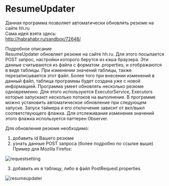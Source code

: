 # ResumeUpdater

Данная программа позволяет автоматически обновлять резюме на сайте hh.ru  
Сама идея взята здесь:   
http://habrahabr.ru/sandbox/72648/

Подробное описание  
ResumeUpdater обновляет резюме на сайте hh.ru. Для этого посылается POST запрос, настройки которого берутся из кэша браузера. Эти данные считываются из файла с форматом .properties, и отображаются в виде таблицы. При изменении значений таблицы, также перезаписывается этот файл. Более того при внесении изменений в данный файл, таблица программы будет создана уже с новой информацией. Программа умеет обновлять несколько резюме одновременно. Для этого используются ExecutorService, Executors которые запускают несколько потоков на выполнение. В программе можно установить автоматическое обновление при следующем запуске. Запуск таймера и его отключение зависит от вкл/выкл соответствующего флажка. Для отслеживания изменения значений этого флажка используется паттерен Observer.

Для обновления резюме необходимо:    
1) добавить id Вашего резюме  
2) узнать данные POST запроса (более подробно по ссылке выше)  
Пример для Mozilla Firefox:  

![requestsetting](https://cloud.githubusercontent.com/assets/13558216/11936990/f69993c2-a82a-11e5-8b2a-ce79ca8b3cf4.PNG)

3) добавить их в таблицу, либо в файл PostRequest.properties

![resumeupdater](https://cloud.githubusercontent.com/assets/13558216/11936992/f9d3ee02-a82a-11e5-8277-e21fd92609cd.PNG)
